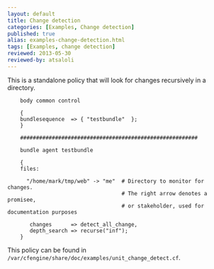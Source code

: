 ```yaml
---
layout: default
title: Change detection
categories: [Examples, Change detection]
published: true
alias: examples-change-detection.html
tags: [Examples, change detection]
reviewed: 2013-05-30
reviewed-by: atsaloli
---
```


This is a standalone policy that will look for changes recursively in a directory.

```cf3
    body common control

    {
    bundlesequence  => { "testbundle"  };
    }

    ########################################################

    bundle agent testbundle

    {
    files:

      "/home/mark/tmp/web" -> "me"  # Directory to monitor for changes.
                                    # The right arrow denotes a promisee,
                                    # or stakeholder, used for documentation purposes

       changes      => detect_all_change,
       depth_search => recurse("inf");
    }
```

This policy can be found in `/var/cfengine/share/doc/examples/unit_change_detect.cf`.
